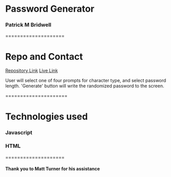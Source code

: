 # Password Generator 
### Patrick M Bridwell 


====================
# Repo and Contact 

[Repository Link](https://github.com/PBridwell/Password-Generator)
[Live Link](https://pbridwell.github.io/Password-Generator/)



User will select one of four prompts for character type, and select password length. 'Generate' button will write the randomized password to the screen. 

=====================

# Technologies used 

### Javascript
### HTML 

====================

#### Thank you to Matt Turner for his assistance

